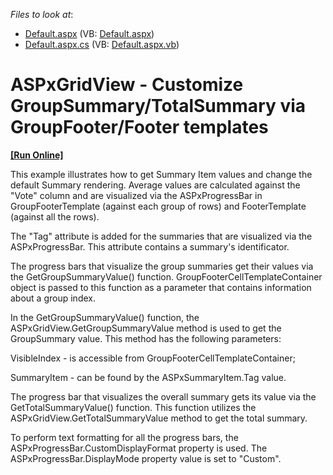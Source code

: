 <!-- default file list -->
*Files to look at*:

* [Default.aspx](./CS/WebSite/Default.aspx) (VB: [Default.aspx](./VB/WebSite/Default.aspx))
* [Default.aspx.cs](./CS/WebSite/Default.aspx.cs) (VB: [Default.aspx.vb](./VB/WebSite/Default.aspx.vb))
<!-- default file list end -->
# ASPxGridView - Сustomize GroupSummary/TotalSummary via GroupFooter/Footer templates
<!-- run online -->
**[[Run Online]](https://codecentral.devexpress.com/e4153/)**
<!-- run online end -->


<p>This example illustrates how to get Summary Item values and change the default Summary rendering. Average values are calculated against the "Vote" column and are visualized via the ASPxProgressBar in GroupFooterTemplate (against each group of rows) and FooterTemplate (against all the rows).</p><p> </p><p>The "Tag" attribute is added for the summaries that are visualized via the ASPxProgressBar. This attribute contains a summary's identificator.</p><p> </p><p>The progress bars that visualize the group summaries get their values via the GetGroupSummaryValue() function. GroupFooterCellTemplateContainer object is passed to this function as a parameter that contains information about a group index.</p><p> </p><p>In the GetGroupSummaryValue() function, the ASPxGridView.GetGroupSummaryValue method is used to get the GroupSummary value. This method has the following parameters:</p><p>VisibleIndex - is accessible from GroupFooterCellTemplateContainer;</p><p>SummaryItem - can be found by the ASPxSummaryItem.Tag value.</p><p> </p><p>The progress bar that visualizes the overall summary gets its value via the GetTotalSummaryValue() function. This function utilizes the ASPxGridView.GetTotalSummaryValue method to get the total summary.</p><p> </p><p>To perform text formatting for all the progress bars, the ASPxProgressBar.CustomDisplayFormat property is used. The ASPxProgressBar.DisplayMode property value is set to "Custom".</p>

<br/>



